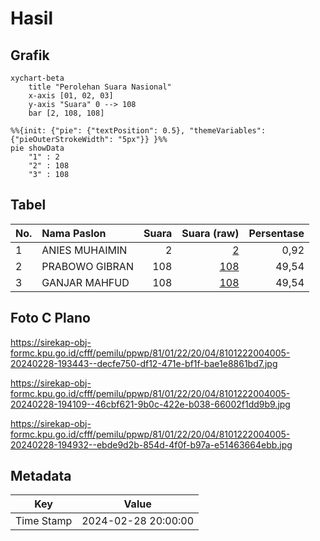 # Hasil

## Grafik

```mermaid
xychart-beta
    title "Perolehan Suara Nasional"
    x-axis [01, 02, 03]
    y-axis "Suara" 0 --> 108
    bar [2, 108, 108]
```

```mermaid
%%{init: {"pie": {"textPosition": 0.5}, "themeVariables": {"pieOuterStrokeWidth": "5px"}} }%%
pie showData
    "1" : 2
    "2" : 108
    "3" : 108
```

## Tabel

| No. | Nama Paslon    | Suara | Suara (raw) | Persentase |
|:--- |:-------------- | -----:| -----------:| ----------:|
| 1   | ANIES MUHAIMIN | 2     | [2][p-1]    | 0,92       |
| 2   | PRABOWO GIBRAN | 108   | [108][p-2]  | 49,54      |
| 3   | GANJAR MAHFUD  | 108   | [108][p-3]  | 49,54      |


[p-1]: https://github.com/gigit-pemilu/pemilu-2024/blob/main/pilpres/hitung-suara/sub/81-maluku/sub/01-maluku-tengah/sub/22-leihitu-barat/sub/2004-liliboy/sub/005-tps/sub/paslon-1.txt
[p-2]: https://github.com/gigit-pemilu/pemilu-2024/blob/main/pilpres/hitung-suara/sub/81-maluku/sub/01-maluku-tengah/sub/22-leihitu-barat/sub/2004-liliboy/sub/005-tps/sub/paslon-2.txt
[p-3]: https://github.com/gigit-pemilu/pemilu-2024/blob/main/pilpres/hitung-suara/sub/81-maluku/sub/01-maluku-tengah/sub/22-leihitu-barat/sub/2004-liliboy/sub/005-tps/sub/paslon-3.txt

## Foto C Plano

https://sirekap-obj-formc.kpu.go.id/cfff/pemilu/ppwp/81/01/22/20/04/8101222004005-20240228-193443--decfe750-df12-471e-bf1f-bae1e8861bd7.jpg

https://sirekap-obj-formc.kpu.go.id/cfff/pemilu/ppwp/81/01/22/20/04/8101222004005-20240228-194109--46cbf621-9b0c-422e-b038-66002f1dd9b9.jpg

https://sirekap-obj-formc.kpu.go.id/cfff/pemilu/ppwp/81/01/22/20/04/8101222004005-20240228-194932--ebde9d2b-854d-4f0f-b97a-e51463664ebb.jpg


## Metadata

| Key        | Value               |
| ---------- | ------------------- |
| Time Stamp | 2024-02-28 20:00:00 |



